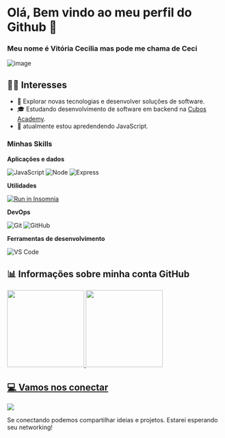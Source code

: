 
# Olá, Bem vindo ao meu perfil do Github 👋 

### Meu nome é Vitória Cecilia mas pode me chama de Ceci 

![image](https://github.com/Vitcecilia/Vitcecilia/assets/125613774/6328ca28-7d9a-455f-a103-ffa4856f89bc)

<h2>👩‍💻 Interesses </h2>

- 🤔 Explorar novas tecnologias e desenvolver soluções de software.
- 🎓 Estudando desenvolvimento de software em backend na <a href="https://cubos.academy/">Cubos Academy</a>.
- 🌱 atualmente estou apredendendo JavaScript.


<h3>Minhas Skills</h3>

**Aplicações e dados**

![JavaScript](https://img.shields.io/badge/javascript-%23323330.svg?style=for-the-badge&logo=javascript&logoColor=%23F7DF1E)
![Node](https://img.shields.io/badge/Node%20js-339933?style=for-the-badge&logo=nodedotjs&logoColor=white)
![Express](https://img.shields.io/badge/Express%20js-000000?style=for-the-badge&logo=express&logoColor=white)


**Utilidades**

  <a href="https://github.com/cubos-academy/academy-template-readme-projects" target="_blank"><img src="https://insomnia.rest/images/run.svg" alt="Run in Insomnia"></a>

**DevOps**

![Git](https://img.shields.io/badge/git-%23F05033.svg?style=for-the-badge&logo=git&logoColor=white)
![GitHub](https://img.shields.io/badge/github-%23121011.svg?style=for-the-badge&logo=github&logoColor=white)

**Ferramentas de desenvolvimento**

![VS Code](https://img.shields.io/badge/VS%20Code-0078d7.svg?style=for-the-badge&logo=visual-studio-code&logoColor=white)

 <h2>📊 Informações sobre minha conta GitHub </h2>

<div>
  <a href = "https://github.com/Vitcecilia">
    <img height="180em" src="https://github-readme-stats.vercel.app/api?username=Vitcecilia&show_icons=true&theme=dracula&includes_all_commits=true&count_private=true" />
    <img height="180em" src="https://github-readme-stats.vercel.app/api/top-langs/?username=Vitcecilia&layout=compact&langs_count=16&theme=dracula"/>
</div>

<div>
  <h2>💻 Vamos nos conectar</h2>
  <a href="https://www.linkedin.com/in/vitcecilia/" target="_blank"><img src="https://img.shields.io/badge/-LinkedIn-%230077B5?style=for-the-badge&logo=linkedin&logoColor=white" target="_blank"></a> 
</div>

Se conectando podemos compartilhar ideias e projetos. Estarei esperando seu networking!

